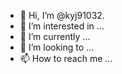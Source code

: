 - 👋 Hi, I’m @kyj91032.
- 👀 I’m interested in ...
- 🌱 I’m currently ...
- 💞️ I’m looking to ...
- 📫 How to reach me ... 

<!---
kyj91032/kyj91032 is a ✨ special ✨ repository because its `README.md` (this file) appears on your GitHub profile.
You can click the Preview link to take a look at your changes.
--->
